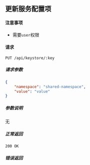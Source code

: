 ## 更新服务配置项

#### 注意事项

- 需要`user`权限

#### 请求

```
PUT /api/keystore/:key
```

##### 请求参数

```json
{
    "namespace": "shared-namespace",
    "value": "value"
}
```

##### 参数说明

无

##### 正常返回

```
200 OK
```

##### 错误返回
